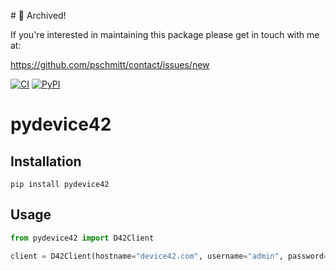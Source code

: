# 🚮 Archived! 
  
If you're interested in maintaining this package please get in touch with me at:
  
https://github.com/pschmitt/contact/issues/new


[![CI](https://github.com/post-luxembourg/pydevice42/workflows/CI/badge.svg)](https://github.com/post-luxembourg/pydevice42/actions?query=workflow%3ACI)
[![PyPI](https://img.shields.io/pypi/v/pydevice42)](https://pypi.org/project/pydevice42/)

# pydevice42

## Installation

```shell
pip install pydevice42
```

## Usage

```python
from pydevice42 import D42Client

client = D42Client(hostname="device42.com", username="admin", password="admin")
```
